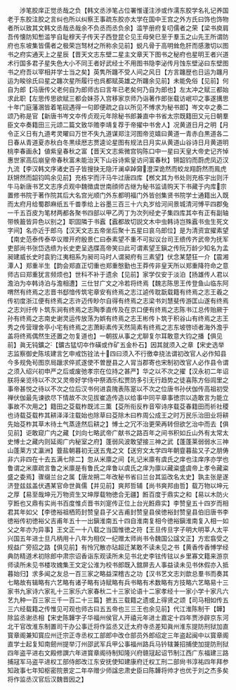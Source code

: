 <!-- { "loadSidebar": true } -->
　　渉笔胶庠正觉丞哉之负【韩文丞渉笔占位署惟谨注渉或作濡东胶学名礼记养国老于东胶注胶之言纠也所以纠察王事疏东胶亦太学在国中王宫之外方氏曰饰也饰物者所以致其文韩文丞哉丞哉余不负丞而丞负余】滥竽册府复叨儒者之荣【梁书庾肩吾传懐防知慙滥竽自耻穆天子传天子西登昆仑见王母癸巳至于羣玉之山先王所谓防府也东坡集皆儒者之极荣岂驽材之所称余见前】蜕凡骨于高明耸危肝而感激切以图书之府实通天上之星辰【晋天文志东壁二星主文章天下图书之秘府也星明王者兴道术行国多君子星失色大小不同王者好武经士不用图书隐李泌传月蚀东壁泌曰东壁图书之府吾以宰相并学士当之矣】英隽所躔不受人间之风日【方言躔歴也日运为躔月运为睃徐氏曰星之躔次星所履行也呉都赋英雄之所躔余见前】未能免俗【见前】何自为郎【冯唐传父老何自为郎师古曰言年已老矣何乃自为郎也】左太冲之赋三都始求此职【左思传思欲赋三都会妹芬入宫移家京师乃诣著作郎张载访岷卭之事遂搆思十年门庭藩溷皆着笔砚遇得一句即便疏之自以所见不愽求为秘书郎】岑文夲之奏二颂乃称是官【新唐书岑文夲传贞观元年除秘书郎兼直中书省太宗既籍田又元日朝羣臣文夲奏籍田三元颂二篇文致华赡李靖复荐于帝擢中书舍人】况黄道日月之明【月令正义日有九道考灵曜曰万世不失九道谋郑注河图帝览嬉曰黄道一青赤白黒道各二日春从青道夏赤秋白冬黒续厯志贾逵论星图有规法日月实从黄道山谷诗日月黄道明桃李春画永】値紫皇春秋之富【晋天文志紫微宫钩陈口中一星曰天皇大帝史记齐悼惠世家高后崩皇帝春秋富未能治天下山谷诗紫皇访问富春秋】锵韶钧而蔚虎凤迈汉九流【李汉韩文序诸史百子皆搜抉无隐汗澜卓踔奫澄深诡然而蛟龙翔蔚然而鳯虎跃锵然而韶钧鸣余见前】充栋宇而汗马牛过唐四库【桞文其为书处则充栋宇出则汗牛马新唐书艺文志序贞观中魏徴虞世南顔师古继为秘书监请购天下书藏于内库宗置修书院于著作院其后大名宫光顺门外东都明福门外皆创集贤书院学士通籍出入既而太府月给蜀郡麻纸五千畨季给上谷墨三百三十六丸岁给河间景城清河愽平四郡兔一千五百皮为笔材两都各聚书四部以甲乙丙丁为次列经史子集四库其夲有正有副轴带帙籖皆异色以别之】职固隣于书蠧【蠧都故切説文木中虫韩诗岂殊蠧书虫生死文字间】名亦近于郎乌【汉天文志五帝坐后聚十五星曰哀乌郎位】是为清资宜擢素望【南史范泰传泰卒议赠开府殷景仁曰泰素望不重不可拟议台司王缋传齐武帝为抚军吏部尚书张岱选缋为长史吏呈选牒高帝笑曰此可谓素望王鎭之传阮万龄少知名为孟昶建威长史时袁豹江夷相系为昶司马时人谓昶府有三素望】伏念某楚狂一介【震湘潭人】郑重半生【韵会郑直正切重也郑重慇勤也王莽传非皇天所以郑重降符命之意师古曰郑重犹言频烦也】世科不补于遗余【见前】家学仅安于淡泊【扬雄传人君以澹泊为夲韩诗泊与澹相遭】三仕甘广文之冷若将终焉【魏志陈思王传登鱼山临东阿喟然有终焉之志晋书郄愔传筑宅章安有终焉之志江逌传耽翫载籍有终焉之志王羲之传初度浙江便有终焉之志许迈传眇尔自得有终焉之志梁书刘慧斐传游匡山遂有终焉之志刘纡传卜筑东涧有终焉之志陶季直传及在京口便有终焉之志陈书江总传贻厥于孙有终焉之志南史谢灵运传放荡为娯有终焉之志王彬传卜筑于积谷山有终焉之志王秀之传营理舍亭小宅有终焉之志萧眎素传天然简素有终焉之志东坡啓顷者海外澹乎盖将终焉偶然生还置之勿复道也】一朝拔从事之尤聊复尔耳敢意大钧之播【俱见前】眞无钝鑛之【鑛古猛切夲作磺或作矿五金朴石】因其就须入之章【宋史选举志监察御史陈垓建言乞申戒饬铨法十四曰须入不行徼幸挠法谓初改官人必作知县今多规免茍图京局躐求倅贰遂使不曽歴县之人冐当郡寄也宋制初改官人必作县令谓之须入绍兴初申严之后或废弛孝宗在位持之甚严】华之以不次之擢【汉永初二年诏朕将亲览待以不次又灵帝好学侍中祭酒乐松贾防多引无行趋势之徒喜陈方俗闾里之事帝甚悦之待以不次之位后汉书何进袁隗表陈寔以不次之位唐书孙伏伽传高祖初受禅伏伽最先谏欲尽下情故不次见拔崔造传造以给事中同平章事徳宗以造敢言为能立事故不次用之】籍田之芟载柞既沭三薫【芟所衔反柞音窄诗序载芟春籍田而祈社稷也诗载芟载柞其耕泽泽注载始也除草曰芟除木曰柞周公成王之时万民乐治田业将耕先始芟柞其草木待土气蒸逹然后耕之】愽士之冗不治更荣再转但欲乞治中而去【俱见前】讵敢窥广内之藏【刘向七略武帝广献书之路百年之间书积如丘山外有太常太史愽士之藏内则延阁广内秘室之府】蓬弱风波敢望接三神之武【蓬蓬莱弱弱水三神山蓬莱方丈瀛洲】虀盐朝暮初无送五鬼之文【送穷文太学四年朝韲暮盐又子之朋俦非六非四在十去五满七除二】忽从米廪之间【礼记米廪有虞氏之庠也注庠序亦学也鲁谓之米廪疏言鲁之米廪是有鲁氏之庠鲁以虞氏之庠为廪以藏粢盛虞帝上孝令藏粢盛之委焉】骤缀兰台之属【唐龙朔二年改秘书省曰兰台其监改名太史】孰主张是遂济登兹兹盖伏遇某官命世眞儒【并见前】爽邦哲辅【尚书爽邦由哲】载万物以坤元之厚【易至哉坤元万物资生又坤厚载物徳合无疆】餁百度于鼎实之和【易以木防火亨餁也又鼎有实尚书百度惟贞晋书刘寔传正位上台光餁鼎实】李赞皇五十四岁而相君其年如父【李徳裕祖栖筠封赞皇县子父吉甫封赞皇县侯徳裕封赞皇县伯旧唐书李徳裕传初徳裕父吉甫年五十一出鎭淮南五十四自淮南复相今徳裕鎭淮南复入相一如父之年亦为异事】王文正一十八载之当国惟徳之符【王旦传旦字子明大明莘人太平兴国五年进士旦凡柄用十八年为相仅一纪赠太师尚书令魏国公諡文正】方宏翕受之规益广旁招之路【俱见前】有怜冗散亦玷超迁某敢不读未见之书【黄香传香愽学经典防精道术初除郎中肃宗诏香诣东观读所未见书北史李铉传铉以乡里寡文籍来游京师读所未见书楼攻媿集王文定公淮为校书郎既入舘屏去人事益读未见书休假亦入抵暮始归】求多闻之友总一百三家之略益深稽古之功【汉书艺文志刘歆总羣书而奏其七略故有辑略有六艺略有诸子略有诗赋略有兵书略有术数略有方技略六艺略易十三家书九家诗六家礼十三家乐六家春秋二十三家论语十二家孝经十一家小学十家凡六艺九种一百三家三千一百二十三篇】摭五三载籍之遗或上得贤之颂【司马相如传五三六经载籍之传惟见可观也师古曰五五帝也三三王也余见前】代江淮陈制干【韡】除监丞谢丞相【宋史陈韡字子华福州侯官人开禧元年进士嘉定十四年贾渉辟京东河北干官改淮东制置司干办公事迁将作监丞又迁太府寺丞差知眞州淮东提防刑狱加直寳章阁兼知寳应州迁宗正寺丞权工部郎中改仓部员外郎绍定三年盗起闽中以寳章阁直学士起复知南劒州提举汀州邵武军兵甲公事福州路兵马钤辖兼招捕使加提防刑狱四年盗平进右文殿修譔六年进寳章阁待制知隆兴府赣冦起诏节制江西广东福建三路捕冦军马盗平进权工部侍郎改江东安抚使知建康府迁权工刑二部尙书淳祐四年拜参知政事七年知枢密院景定二年卒赠少师諡忠肃史臣曰陈韡将帅才也优于刘之杰多矣将作监丞汉官后汉魏晋因之】
